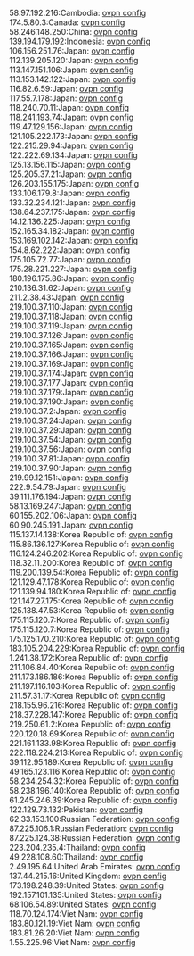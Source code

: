 58.97.192.216:Cambodia: [ovpn config](vpn/58_97_192_216.ovpn)  
174.5.80.3:Canada: [ovpn config](vpn/174_5_80_3.ovpn)  
58.246.148.250:China: [ovpn config](vpn/58_246_148_250.ovpn)  
139.194.179.192:Indonesia: [ovpn config](vpn/139_194_179_192.ovpn)  
106.156.251.76:Japan: [ovpn config](vpn/106_156_251_76.ovpn)  
112.139.205.120:Japan: [ovpn config](vpn/112_139_205_120.ovpn)  
113.147.151.106:Japan: [ovpn config](vpn/113_147_151_106.ovpn)  
113.153.142.122:Japan: [ovpn config](vpn/113_153_142_122.ovpn)  
116.82.6.59:Japan: [ovpn config](vpn/116_82_6_59.ovpn)  
117.55.7.178:Japan: [ovpn config](vpn/117_55_7_178.ovpn)  
118.240.70.11:Japan: [ovpn config](vpn/118_240_70_11.ovpn)  
118.241.193.74:Japan: [ovpn config](vpn/118_241_193_74.ovpn)  
119.47.129.156:Japan: [ovpn config](vpn/119_47_129_156.ovpn)  
121.105.222.173:Japan: [ovpn config](vpn/121_105_222_173.ovpn)  
122.215.29.94:Japan: [ovpn config](vpn/122_215_29_94.ovpn)  
122.222.69.134:Japan: [ovpn config](vpn/122_222_69_134.ovpn)  
125.13.156.115:Japan: [ovpn config](vpn/125_13_156_115.ovpn)  
125.205.37.21:Japan: [ovpn config](vpn/125_205_37_21.ovpn)  
126.203.155.175:Japan: [ovpn config](vpn/126_203_155_175.ovpn)  
133.106.179.8:Japan: [ovpn config](vpn/133_106_179_8.ovpn)  
133.32.234.121:Japan: [ovpn config](vpn/133_32_234_121.ovpn)  
138.64.237.175:Japan: [ovpn config](vpn/138_64_237_175.ovpn)  
14.12.136.225:Japan: [ovpn config](vpn/14_12_136_225.ovpn)  
152.165.34.182:Japan: [ovpn config](vpn/152_165_34_182.ovpn)  
153.169.102.142:Japan: [ovpn config](vpn/153_169_102_142.ovpn)  
154.8.62.222:Japan: [ovpn config](vpn/154_8_62_222.ovpn)  
175.105.72.77:Japan: [ovpn config](vpn/175_105_72_77.ovpn)  
175.28.221.227:Japan: [ovpn config](vpn/175_28_221_227.ovpn)  
180.196.175.86:Japan: [ovpn config](vpn/180_196_175_86.ovpn)  
210.136.31.62:Japan: [ovpn config](vpn/210_136_31_62.ovpn)  
211.2.38.43:Japan: [ovpn config](vpn/211_2_38_43.ovpn)  
219.100.37.110:Japan: [ovpn config](vpn/219_100_37_110.ovpn)  
219.100.37.118:Japan: [ovpn config](vpn/219_100_37_118.ovpn)  
219.100.37.119:Japan: [ovpn config](vpn/219_100_37_119.ovpn)  
219.100.37.126:Japan: [ovpn config](vpn/219_100_37_126.ovpn)  
219.100.37.165:Japan: [ovpn config](vpn/219_100_37_165.ovpn)  
219.100.37.166:Japan: [ovpn config](vpn/219_100_37_166.ovpn)  
219.100.37.169:Japan: [ovpn config](vpn/219_100_37_169.ovpn)  
219.100.37.174:Japan: [ovpn config](vpn/219_100_37_174.ovpn)  
219.100.37.177:Japan: [ovpn config](vpn/219_100_37_177.ovpn)  
219.100.37.179:Japan: [ovpn config](vpn/219_100_37_179.ovpn)  
219.100.37.190:Japan: [ovpn config](vpn/219_100_37_190.ovpn)  
219.100.37.2:Japan: [ovpn config](vpn/219_100_37_2.ovpn)  
219.100.37.24:Japan: [ovpn config](vpn/219_100_37_24.ovpn)  
219.100.37.29:Japan: [ovpn config](vpn/219_100_37_29.ovpn)  
219.100.37.54:Japan: [ovpn config](vpn/219_100_37_54.ovpn)  
219.100.37.56:Japan: [ovpn config](vpn/219_100_37_56.ovpn)  
219.100.37.81:Japan: [ovpn config](vpn/219_100_37_81.ovpn)  
219.100.37.90:Japan: [ovpn config](vpn/219_100_37_90.ovpn)  
219.99.12.151:Japan: [ovpn config](vpn/219_99_12_151.ovpn)  
222.9.54.79:Japan: [ovpn config](vpn/222_9_54_79.ovpn)  
39.111.176.194:Japan: [ovpn config](vpn/39_111_176_194.ovpn)  
58.13.169.247:Japan: [ovpn config](vpn/58_13_169_247.ovpn)  
60.155.202.106:Japan: [ovpn config](vpn/60_155_202_106.ovpn)  
60.90.245.191:Japan: [ovpn config](vpn/60_90_245_191.ovpn)  
115.137.14.138:Korea Republic of: [ovpn config](vpn/115_137_14_138.ovpn)  
115.86.136.127:Korea Republic of: [ovpn config](vpn/115_86_136_127.ovpn)  
116.124.246.202:Korea Republic of: [ovpn config](vpn/116_124_246_202.ovpn)  
118.32.11.200:Korea Republic of: [ovpn config](vpn/118_32_11_200.ovpn)  
119.200.139.54:Korea Republic of: [ovpn config](vpn/119_200_139_54.ovpn)  
121.129.47.178:Korea Republic of: [ovpn config](vpn/121_129_47_178.ovpn)  
121.139.94.180:Korea Republic of: [ovpn config](vpn/121_139_94_180.ovpn)  
121.147.27.175:Korea Republic of: [ovpn config](vpn/121_147_27_175.ovpn)  
125.138.47.53:Korea Republic of: [ovpn config](vpn/125_138_47_53.ovpn)  
175.115.120.7:Korea Republic of: [ovpn config](vpn/175_115_120_7.ovpn)  
175.115.120.7:Korea Republic of: [ovpn config](vpn/175_115_120_7.ovpn)  
175.125.170.210:Korea Republic of: [ovpn config](vpn/175_125_170_210.ovpn)  
183.105.204.229:Korea Republic of: [ovpn config](vpn/183_105_204_229.ovpn)  
1.241.38.172:Korea Republic of: [ovpn config](vpn/1_241_38_172.ovpn)  
211.106.84.40:Korea Republic of: [ovpn config](vpn/211_106_84_40.ovpn)  
211.173.186.186:Korea Republic of: [ovpn config](vpn/211_173_186_186.ovpn)  
211.197.116.103:Korea Republic of: [ovpn config](vpn/211_197_116_103.ovpn)  
211.57.31.17:Korea Republic of: [ovpn config](vpn/211_57_31_17.ovpn)  
218.155.96.216:Korea Republic of: [ovpn config](vpn/218_155_96_216.ovpn)  
218.37.228.147:Korea Republic of: [ovpn config](vpn/218_37_228_147.ovpn)  
219.250.61.2:Korea Republic of: [ovpn config](vpn/219_250_61_2.ovpn)  
220.120.18.69:Korea Republic of: [ovpn config](vpn/220_120_18_69.ovpn)  
221.161.133.98:Korea Republic of: [ovpn config](vpn/221_161_133_98.ovpn)  
222.118.224.213:Korea Republic of: [ovpn config](vpn/222_118_224_213.ovpn)  
39.112.95.189:Korea Republic of: [ovpn config](vpn/39_112_95_189.ovpn)  
49.165.123.116:Korea Republic of: [ovpn config](vpn/49_165_123_116.ovpn)  
58.234.254.32:Korea Republic of: [ovpn config](vpn/58_234_254_32.ovpn)  
58.238.196.140:Korea Republic of: [ovpn config](vpn/58_238_196_140.ovpn)  
61.245.246.39:Korea Republic of: [ovpn config](vpn/61_245_246_39.ovpn)  
122.129.73.132:Pakistan: [ovpn config](vpn/122_129_73_132.ovpn)  
62.33.153.100:Russian Federation: [ovpn config](vpn/62_33_153_100.ovpn)  
87.225.106.1:Russian Federation: [ovpn config](vpn/87_225_106_1.ovpn)  
87.225.124.38:Russian Federation: [ovpn config](vpn/87_225_124_38.ovpn)  
223.204.235.4:Thailand: [ovpn config](vpn/223_204_235_4.ovpn)  
49.228.108.60:Thailand: [ovpn config](vpn/49_228_108_60.ovpn)  
2.49.195.64:United Arab Emirates: [ovpn config](vpn/2_49_195_64.ovpn)  
137.44.215.16:United Kingdom: [ovpn config](vpn/137_44_215_16.ovpn)  
173.198.248.39:United States: [ovpn config](vpn/173_198_248_39.ovpn)  
192.157.101.135:United States: [ovpn config](vpn/192_157_101_135.ovpn)  
68.106.54.89:United States: [ovpn config](vpn/68_106_54_89.ovpn)  
118.70.124.174:Viet Nam: [ovpn config](vpn/118_70_124_174.ovpn)  
183.80.121.19:Viet Nam: [ovpn config](vpn/183_80_121_19.ovpn)  
183.81.26.20:Viet Nam: [ovpn config](vpn/183_81_26_20.ovpn)  
1.55.225.96:Viet Nam: [ovpn config](vpn/1_55_225_96.ovpn)  
